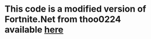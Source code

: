 # This code is a modified version of Fortnite.Net from thoo0224 available [here](https://github.com/thoo0224/Fortnite.Net)